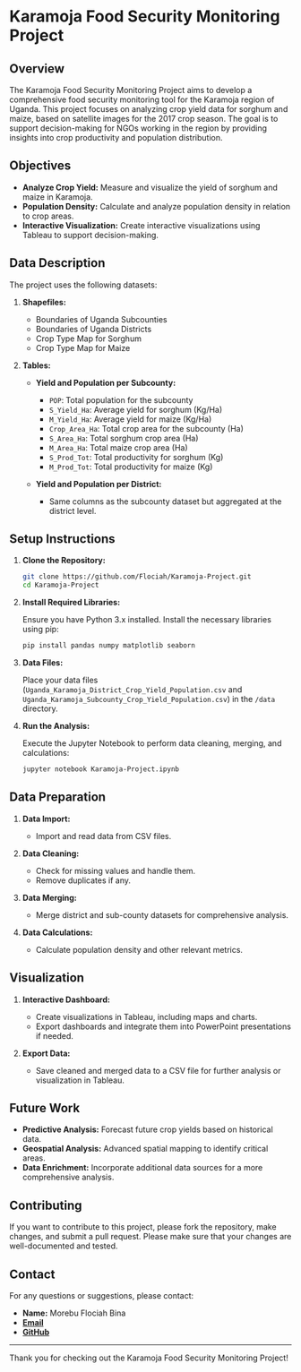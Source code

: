 # Karamoja Food Security Monitoring Project

## Overview

The Karamoja Food Security Monitoring Project aims to develop a comprehensive food security monitoring tool for the Karamoja region of Uganda. This project focuses on analyzing crop yield data for sorghum and maize, based on satellite images for the 2017 crop season. The goal is to support decision-making for NGOs working in the region by providing insights into crop productivity and population distribution.

## Objectives

- **Analyze Crop Yield:** Measure and visualize the yield of sorghum and maize in Karamoja.
- **Population Density:** Calculate and analyze population density in relation to crop areas.
- **Interactive Visualization:** Create interactive visualizations using Tableau to support decision-making.

## Data Description

The project uses the following datasets:

1. **Shapefiles:**
   - Boundaries of Uganda Subcounties
   - Boundaries of Uganda Districts
   - Crop Type Map for Sorghum
   - Crop Type Map for Maize

2. **Tables:**
   - **Yield and Population per Subcounty:**
     - `POP`: Total population for the subcounty
     - `S_Yield_Ha`: Average yield for sorghum (Kg/Ha)
     - `M_Yield_Ha`: Average yield for maize (Kg/Ha)
     - `Crop_Area_Ha`: Total crop area for the subcounty (Ha)
     - `S_Area_Ha`: Total sorghum crop area (Ha)
     - `M_Area_Ha`: Total maize crop area (Ha)
     - `S_Prod_Tot`: Total productivity for sorghum (Kg)
     - `M_Prod_Tot`: Total productivity for maize (Kg)

   - **Yield and Population per District:**
     - Same columns as the subcounty dataset but aggregated at the district level.

## Setup Instructions

1. **Clone the Repository:**

   ```bash
   git clone https://github.com/Flociah/Karamoja-Project.git
   cd Karamoja-Project
   ```

2. **Install Required Libraries:**

   Ensure you have Python 3.x installed. Install the necessary libraries using pip:

   ```bash
   pip install pandas numpy matplotlib seaborn
   ```

3. **Data Files:**

   Place your data files (`Uganda_Karamoja_District_Crop_Yield_Population.csv` and `Uganda_Karamoja_Subcounty_Crop_Yield_Population.csv`) in the `/data` directory.

4. **Run the Analysis:**

   Execute the Jupyter Notebook to perform data cleaning, merging, and calculations:

   ```bash
   jupyter notebook Karamoja-Project.ipynb
   ```

## Data Preparation

1. **Data Import:**
   - Import and read data from CSV files.

2. **Data Cleaning:**
   - Check for missing values and handle them.
   - Remove duplicates if any.

3. **Data Merging:**
   - Merge district and sub-county datasets for comprehensive analysis.

4. **Data Calculations:**
   - Calculate population density and other relevant metrics.

## Visualization

1. **Interactive Dashboard:**
   - Create visualizations in Tableau, including maps and charts.
   - Export dashboards and integrate them into PowerPoint presentations if needed.

2. **Export Data:**
   - Save cleaned and merged data to a CSV file for further analysis or visualization in Tableau.

## Future Work

- **Predictive Analysis:** Forecast future crop yields based on historical data.
- **Geospatial Analysis:** Advanced spatial mapping to identify critical areas.
- **Data Enrichment:** Incorporate additional data sources for a more comprehensive analysis.

## Contributing

If you want to contribute to this project, please fork the repository, make changes, and submit a pull request. Please make sure that your changes are well-documented and tested.


## Contact

For any questions or suggestions, please contact:

- **Name:** Morebu Flociah Bina
- [**Email**](mailto:flociahbina@gmail.com)
- [**GitHub**](https://github.com/Flociah) 

---

Thank you for checking out the Karamoja Food Security Monitoring Project!


